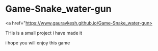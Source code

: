 # Game-Snake_water-gun
<a href="https://www.gauravkesh.github.io/Game-Snake_water-gun>


THis is a small project i have made it

i hope you will enjoy this game
